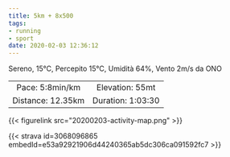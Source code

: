 ```yaml
---
title: 5km + 8x500
tags:
- running
- sport
date: 2020-02-03 12:36:12
---
```

Sereno, 15°C, Percepito 15°C, Umidità 64%, Vento 2m/s da ONO

<!--more-->

| | |
| :-: | :-: |
| Pace: 5:8min/km | Elevation: 55mt |
| Distance: 12.35km | Duration: 1:03:30 |



{{< figurelink src="20200203-activity-map.png" >}}


{{< strava id=3068096865 embedId=e53a92921906d44240365ab5dc306ca091592fc7 >}}
